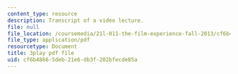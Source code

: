 ```yaml
---
content_type: resource
description: Transcript of a video lecture.
file: null
file_location: /coursemedia/21l-011-the-film-experience-fall-2013/cf6b48665deb21e6db3f202bfecde85a_BWLwSqLZd2o.pdf
file_type: application/pdf
resourcetype: Document
title: 3play pdf file
uid: cf6b4866-5deb-21e6-db3f-202bfecde85a
---
```


